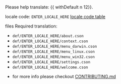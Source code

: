 Please help translate: {{ withDefault n 12}}.

locale code: `ENTER_LOCALE_HERE`
[locale code table](http://www.science.co.il/language/Codes.php)

files Required translation:
  - `def/ENTER_LOCALE_HERE/about.cson`
  - `def/ENTER_LOCALE_HERE/context.cson`
  - `def/ENTER_LOCALE_HERE/menu_darwin.cson`
  - `def/ENTER_LOCALE_HERE/menu_linux.cson`
  - `def/ENTER_LOCALE_HERE/menu_win32.cson`
  - `def/ENTER_LOCALE_HERE/settings.cson`
  - `def/ENTER_LOCALE_HERE/welcome.cson`


* for more info please checkout [CONTRIBUTING.md](https://github.com/liuderchi/atom-i18n/blob/master/CONTRIBUTING.md)
